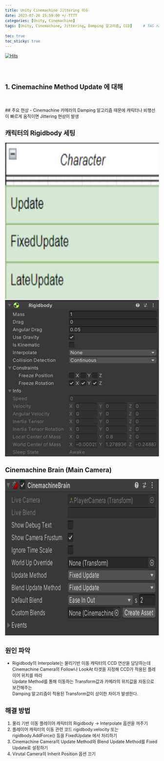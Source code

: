 ```yaml
---
title: Unity Cinemachine Jittering 이슈
date: 2023-07-20 15:59:00 +/-TTTT
categories: [Unity, Cinemachine]
tags: [Unity, Cinemachine, Jittering, Damping 알고리즘, CCD]     # TAG names should always be lowercase

toc: true
toc_sticky: true
---
```

[![Hits](https://hits.seeyoufarm.com/api/count/incr/badge.svg?url=https%3A%2F%2Fepheria.github.io&count_bg=%2379C83D&title_bg=%23555555&icon=&icon_color=%23E7E7E7&title=views&edge_flat=false)](https://hits.seeyoufarm.com)

<br>
<br>

## 1. Cinemachine Method Update 에 대해
<br>
<br>
## 주요 현상
- Cinemachine 카메라의 Damping 알고리즘 때문에 캐릭터나 비행선이 빠르게 움직이면 Jittering 현상이 발생

## 캐릭터의 Rigidbody 세팅
<img src="/assets/img/post/unity/cine01.png" width="512px" height="512px" title="256" alt="cine1">
<img src="/assets/img/post/unity/cine02.png" width="512px" height="512px" title="256" alt="cine2">

## Cinemachine Brain (Main Camera)
<img src="/assets/img/post/unity/cine03.png" width="512px" height="512px" title="256" alt="cine3">

## 원인 파악
- Rigidbody의 Interpolate는 물리기반 이동 캐릭터의 CCD 연산을 담당하는데   
Cinemachine Camera의 Follow나 LookAt 타겟을 지정해 CCD가 적용된 플레이어 위치를 따라    
Update Method를 통해 이동하는 Transform값과 카메라의 위치값을 자동으로 보간해주는   
Damping 알고리즘이 적용된 Transform값이 상이한 차이가 발생한다.

## 해결 방법
1. 물리 기반 이동 플레이어 캐릭터의 Rigidbody -> Interpolate 옵션을 꺼주기
2. 플레이어 캐릭터의 이동 관련 코드 rigidbody.velocity 또는 rigidbody.AddForce() 등을 FixedUpdate 에서 처리하기
3. Cinemachine Camera의 Update Method와 Blend Update Method를 Fixed Update로 설정하기
4. Virutal Camera의 Inherit Position 옵션 끄기